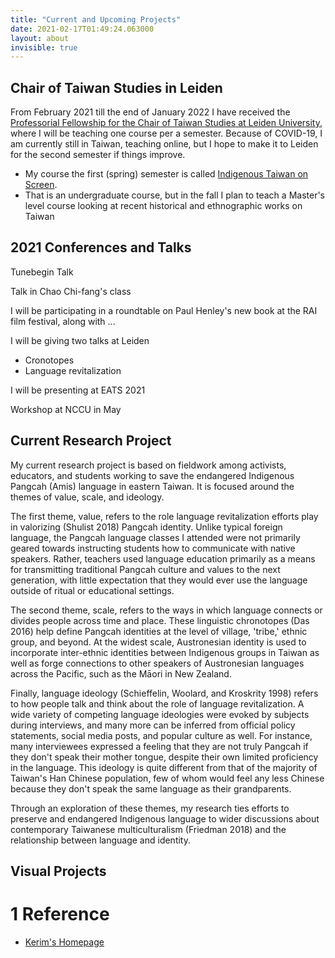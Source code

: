 ```yaml
---
title: "Current and Upcoming Projects"
date: 2021-02-17T01:49:24.063000
layout: about
invisible: true
---
```


## Chair of Taiwan Studies in Leiden

From February 2021 till the end of January 2022 I have received the [Professorial Fellowship for the Chair of Taiwan Studies at Leiden University](https://www.iias.asia/professorial-fellowship-chair-taiwan-studies-leiden-university), where I will be teaching one course per a semester. Because of COVID-19, I am currently still in Taiwan, teaching online, but I hope to make it to Leiden for the second semester if things improve.

* My course the first (spring) semester is called [Indigenous Taiwan on Screen](https://kerim.oxus.net/syllabi/indigenous-taiwan-on-screen/). 
* That is an undergraduate course, but in the fall I plan to teach a Master's level course looking at recent historical and ethnographic works on Taiwan

## 2021 Conferences and Talks

Tunebegin Talk

Talk in Chao Chi-fang's class

I will be participating in a roundtable on Paul Henley's new book at the RAI film festival, along with ...

I will be giving two talks at Leiden

* Cronotopes
* Language revitalization

I will be presenting at EATS 2021

Workshop at NCCU in May

## Current Research Project

My current research project is based on fieldwork among activists, educators, and students working to save the endangered Indigenous Pangcah (Amis) language in eastern Taiwan. It is focused around the themes of value, scale, and ideology. 

The first theme, value, refers to the role language revitalization efforts play in valorizing (Shulist 2018) Pangcah identity. Unlike typical foreign language, the Pangcah language classes I attended were not primarily geared towards instructing students how to communicate with native speakers. Rather, teachers used language education primarily as a means for transmitting traditional Pangcah culture and values to the next generation, with little expectation that they would ever use the language outside of ritual or educational settings. 

The second theme, scale, refers to the ways in which language connects or divides people across time and place. These linguistic chronotopes (Das 2016) help define Pangcah identities at the level of village, 'tribe,' ethnic group, and beyond. At the widest scale, Austronesian identity is used to incorporate inter-ethnic identities between Indigenous groups in Taiwan as well as forge connections to other speakers of Austronesian languages across the Pacific, such as the Māori in New Zealand. 

Finally, language ideology (Schieffelin, Woolard, and Kroskrity 1998) refers to how people talk and think about the role of language revitalization. A wide variety of competing language ideologies were evoked by subjects during interviews, and many more can be inferred from official policy statements, social media posts, and popular culture as well. For instance, many interviewees expressed a feeling that they are not truly Pangcah if they don't speak their mother tongue, despite their own limited proficiency in the language. This ideology is quite different from that of the majority of Taiwan's Han Chinese population, few of whom would feel any less Chinese because they don't speak the same language as their grandparents. 

Through an exploration of these themes, my research ties efforts to preserve and endangered Indigenous language to wider discussions about contemporary Taiwanese multiculturalism (Friedman 2018) and the relationship between language and identity.

## Visual Projects

<div markdown="1" class="roam-backrefs">

# 1 Reference

- [Kerim's Homepage](/digitalgarden/)

</div>

